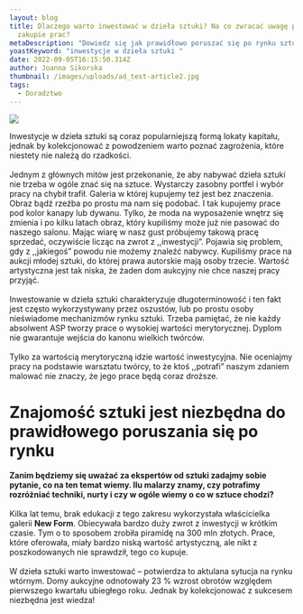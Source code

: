 ```yaml
---
layout: blog
title: Dlaczego warto inwestować w dzieła sztuki? Na co zwracać uwagę przy
  zakupie prac?
metaDescription: "Dowiedz się jak prawidłowo poruszać się po rynku sztuki "
yoastKeyword: "inwestycje w dzieła sztuki "
date: 2022-09-05T16:15:50.314Z
author: Joanna Sikorska
thumbnail: /images/uploads/ad_test-article2.jpg
tags:
  - Doradztwo
---
```

![](/images/uploads/ad_test-article2.jpg)

Inwestycje w dzieła sztuki są coraz popularniejszą formą lokaty kapitału, jednak by kolekcjonować z powodzeniem warto poznać zagrożenia, które niestety nie należą do rzadkości.\
\
Jednym z głównych mitów jest przekonanie, że aby nabywać dzieła sztuki nie trzeba w ogóle znać się na sztuce. Wystarczy zasobny portfel i wybór pracy na chybił trafił. Galeria w której kupujemy też jest bez znaczenia. Obraz bądź rzeźba po prostu ma nam się podobać. I tak kupujemy prace pod kolor kanapy lub dywanu. Tylko, że moda na wyposażenie wnętrz się zmienia i po kilku latach obraz, który kupiliśmy może już nie pasować do naszego salonu. Mając wiarę w nasz gust próbujemy takową pracę sprzedać, oczywiście licząc na zwrot z ,,inwestycji”. Pojawia się problem, gdy z ,,jakiegoś” powodu nie możemy znaleźć nabywcy. Kupiliśmy prace na aukcji młodej sztuki, do której prawa autorskie mają osoby trzecie. Wartość artystyczna jest tak niska, że żaden dom aukcyjny nie chce naszej pracy przyjąć.\
\
Inwestowanie w dzieła sztuki charakteryzuje długoterminowość i ten fakt jest często wykorzystywany przez oszustów, lub po prostu osoby nieświadome mechanizmów rynku sztuki. Trzeba pamiętać, że nie każdy absolwent ASP tworzy prace o wysokiej wartości merytorycznej. Dyplom nie gwarantuje wejścia do kanonu wielkich twórców.\
\
Tylko za wartością merytoryczną idzie wartość inwestycyjna. Nie oceniajmy pracy na podstawie warsztatu twórcy, to że ktoś ,,potrafi” naszym zdaniem malować nie znaczy, że jego prace będą coraz droższe.

# Znajomość sztuki jest niezbędna do prawidłowego poruszania się po rynku

**Zanim będziemy się uważać za ekspertów od sztuki zadajmy sobie pytanie, co na ten temat wiemy. Ilu malarzy znamy, czy potrafimy rozróżniać techniki, nurty i czy w ogóle wiemy o co w sztuce chodzi?**\
\
Kilka lat temu, brak edukacji z tego zakresu wykorzystała właścicielka galerii **New Form**. Obiecywała bardzo duży zwrot z inwestycji w krótkim czasie. Tym o to sposobem zrobiła piramidę na 300 mln złotych. Prace, które oferowała, miały bardzo niską wartość artystyczną, ale nikt z poszkodowanych nie sprawdził, tego co kupuje.\
\
W dzieła sztuki warto inwestować – potwierdza to aktulana sytucja na rynku wtórnym. Domy aukcyjne odnotowały 23 % wzrost obrotów względem pierwszego kwartału ubiegłego roku. Jednak by kolekcjonować z sukcesem niezbędna jest wiedza!